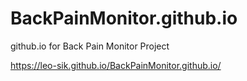 # BackPainMonitor.github.io
github.io for Back Pain Monitor Project

https://leo-sik.github.io/BackPainMonitor.github.io/
